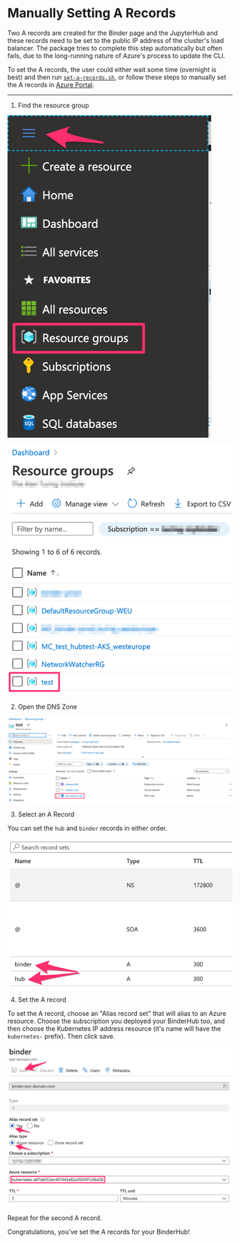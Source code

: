 # Manually Setting A Records

Two A records are created for the Binder page and the JupyterHub and these records need to be set to the public IP address of the cluster's load balancer.
The package tries to complete this step automatically but often fails, due to the long-running nature of Azure's process to update the CLI.

To set the A records, the user could either wait some time (overnight is best) and then run [`set-a-records.sh`](../set_a_records.sh), or follow these steps to manually set the A records in [Azure Portal](https://portal.azure.com/).

---

1. Find the resource group

![Find Resource Group 1](../assets/find_resource_group_1.png)

![Find Resource Group 2](../assets/find_resource_group_2.png)

2. Open the DNS Zone

![Open DNS Zone](../assets/open_dns_zone.png)

3. Select an A Record

You can set the `hub` and `binder` records in either order.

![Select A Record](../assets/select_a_record.png)

4. Set the A record

To set the A record, choose an "Alias record set" that will alias to an Azure resource.
Choose the subscription you deployed your BinderHub too, and then choose the Kubernetes IP address resource (it's name will have the `kubernetes-` prefix).
Then click save.

![](../assets/set_a_record.png)

Repeat for the second A record.

Congratulations, you've set the A records for your BinderHub!
